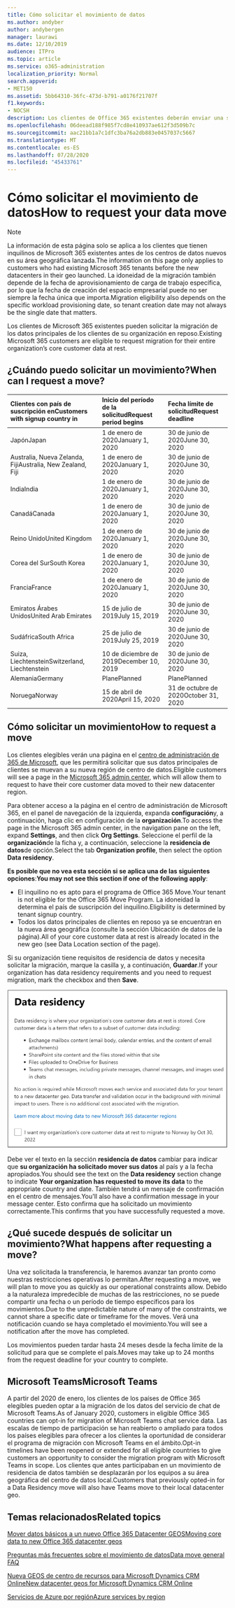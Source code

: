 ```yaml
---
title: Cómo solicitar el movimiento de datos
ms.author: andyber
author: andybergen
manager: laurawi
ms.date: 12/10/2019
audience: ITPro
ms.topic: article
ms.service: o365-administration
localization_priority: Normal
search.appverid:
- MET150
ms.assetid: 5bb64310-36fc-473d-b791-a0176f21707f
f1.keywords:
- NOCSH
description: Los clientes de Office 365 existentes deberán enviar una solicitud antes de la fecha límite de su país para que los datos del cliente de los servicios de Microsoft 365 que participan se muevan a su nueva geografía.
ms.openlocfilehash: 06deead188f985f7cd8e410937ae612f3d509b7c
ms.sourcegitcommit: aac21bb1a7c1dfc3ba76a2db883e0457037c5667
ms.translationtype: MT
ms.contentlocale: es-ES
ms.lasthandoff: 07/28/2020
ms.locfileid: "45433761"
---
```

# <a name="how-to-request-your-data-move"></a><span data-ttu-id="76dee-103">Cómo solicitar el movimiento de datos</span><span class="sxs-lookup"><span data-stu-id="76dee-103">How to request your data move</span></span>

> [!NOTE]
> <span data-ttu-id="76dee-104">La información de esta página solo se aplica a los clientes que tienen inquilinos de Microsoft 365 existentes antes de los centros de datos nuevos en su área geográfica lanzada.</span><span class="sxs-lookup"><span data-stu-id="76dee-104">The information on this page only applies to customers who had existing Microsoft 365 tenants before the new datacenters in their geo launched.</span></span> <span data-ttu-id="76dee-105">La idoneidad de la migración también depende de la fecha de aprovisionamiento de carga de trabajo específica, por lo que la fecha de creación del espacio empresarial puede no ser siempre la fecha única que importa.</span><span class="sxs-lookup"><span data-stu-id="76dee-105">Migration eligibility also depends on the specific workload provisioning date, so tenant creation date may not always be the single date that matters.</span></span>
  
<span data-ttu-id="76dee-106">Los clientes de Microsoft 365 existentes pueden solicitar la migración de los datos principales de los clientes de su organización en reposo.</span><span class="sxs-lookup"><span data-stu-id="76dee-106">Existing Microsoft 365 customers are eligible to request migration for their entire organization’s core customer data at rest.</span></span>  
  
## <a name="when-can-i-request-a-move"></a><span data-ttu-id="76dee-107">¿Cuándo puedo solicitar un movimiento?</span><span class="sxs-lookup"><span data-stu-id="76dee-107">When can I request a move?</span></span>

|<span data-ttu-id="76dee-108">**Clientes con país de suscripción en**</span><span class="sxs-lookup"><span data-stu-id="76dee-108">**Customers with signup country in**</span></span>|<span data-ttu-id="76dee-109">**Inicio del período de la solicitud**</span><span class="sxs-lookup"><span data-stu-id="76dee-109">**Request period begins**</span></span>|<span data-ttu-id="76dee-110">**Fecha límite de solicitud**</span><span class="sxs-lookup"><span data-stu-id="76dee-110">**Request deadline**</span></span>|
|:-----|:-----|:-----|
|<span data-ttu-id="76dee-111">Japón</span><span class="sxs-lookup"><span data-stu-id="76dee-111">Japan</span></span>  <br/> |<span data-ttu-id="76dee-112">1 de enero de 2020</span><span class="sxs-lookup"><span data-stu-id="76dee-112">January 1, 2020</span></span>  <br/> |<span data-ttu-id="76dee-113">30 de junio de 2020</span><span class="sxs-lookup"><span data-stu-id="76dee-113">June 30, 2020</span></span>  <br/> |
|<span data-ttu-id="76dee-114">Australia, Nueva Zelanda, Fiji</span><span class="sxs-lookup"><span data-stu-id="76dee-114">Australia, New Zealand, Fiji</span></span>  <br/> |<span data-ttu-id="76dee-115">1 de enero de 2020</span><span class="sxs-lookup"><span data-stu-id="76dee-115">January 1, 2020</span></span>  <br/> |<span data-ttu-id="76dee-116">30 de junio de 2020</span><span class="sxs-lookup"><span data-stu-id="76dee-116">June 30, 2020</span></span>  <br/> |
|<span data-ttu-id="76dee-117">India</span><span class="sxs-lookup"><span data-stu-id="76dee-117">India</span></span>  <br/> |<span data-ttu-id="76dee-118">1 de enero de 2020</span><span class="sxs-lookup"><span data-stu-id="76dee-118">January 1, 2020</span></span>  <br/> |<span data-ttu-id="76dee-119">30 de junio de 2020</span><span class="sxs-lookup"><span data-stu-id="76dee-119">June 30, 2020</span></span>  <br/> |
|<span data-ttu-id="76dee-120">Canadá</span><span class="sxs-lookup"><span data-stu-id="76dee-120">Canada</span></span>  <br/> |<span data-ttu-id="76dee-121">1 de enero de 2020</span><span class="sxs-lookup"><span data-stu-id="76dee-121">January 1, 2020</span></span>  <br/> |<span data-ttu-id="76dee-122">30 de junio de 2020</span><span class="sxs-lookup"><span data-stu-id="76dee-122">June 30, 2020</span></span>  <br/> |
|<span data-ttu-id="76dee-123">Reino Unido</span><span class="sxs-lookup"><span data-stu-id="76dee-123">United Kingdom</span></span>  <br/> |<span data-ttu-id="76dee-124">1 de enero de 2020</span><span class="sxs-lookup"><span data-stu-id="76dee-124">January 1, 2020</span></span>  <br/> |<span data-ttu-id="76dee-125">30 de junio de 2020</span><span class="sxs-lookup"><span data-stu-id="76dee-125">June 30, 2020</span></span>  <br/> |
|<span data-ttu-id="76dee-126">Corea del Sur</span><span class="sxs-lookup"><span data-stu-id="76dee-126">South Korea</span></span>  <br/> |<span data-ttu-id="76dee-127">1 de enero de 2020</span><span class="sxs-lookup"><span data-stu-id="76dee-127">January 1, 2020</span></span>  <br/> |<span data-ttu-id="76dee-128">30 de junio de 2020</span><span class="sxs-lookup"><span data-stu-id="76dee-128">June 30, 2020</span></span>  <br/> |
|<span data-ttu-id="76dee-129">Francia</span><span class="sxs-lookup"><span data-stu-id="76dee-129">France</span></span>  <br/> |<span data-ttu-id="76dee-130">1 de enero de 2020</span><span class="sxs-lookup"><span data-stu-id="76dee-130">January 1, 2020</span></span>  <br/> |<span data-ttu-id="76dee-131">30 de junio de 2020</span><span class="sxs-lookup"><span data-stu-id="76dee-131">June 30, 2020</span></span>  <br/> |
|<span data-ttu-id="76dee-132">Emiratos Árabes Unidos</span><span class="sxs-lookup"><span data-stu-id="76dee-132">United Arab Emirates</span></span>  <br/> |<span data-ttu-id="76dee-133">15 de julio de 2019</span><span class="sxs-lookup"><span data-stu-id="76dee-133">July 15, 2019</span></span>  <br/> |<span data-ttu-id="76dee-134">30 de junio de 2020</span><span class="sxs-lookup"><span data-stu-id="76dee-134">June 30, 2020</span></span>  <br/> |
|<span data-ttu-id="76dee-135">Sudáfrica</span><span class="sxs-lookup"><span data-stu-id="76dee-135">South Africa</span></span>  <br/> |<span data-ttu-id="76dee-136">25 de julio de 2019</span><span class="sxs-lookup"><span data-stu-id="76dee-136">July 25, 2019</span></span>  <br/> |<span data-ttu-id="76dee-137">30 de junio de 2020</span><span class="sxs-lookup"><span data-stu-id="76dee-137">June 30, 2020</span></span>  <br/> |
|<span data-ttu-id="76dee-138">Suiza, Liechtenstein</span><span class="sxs-lookup"><span data-stu-id="76dee-138">Switzerland, Liechtenstein</span></span>  <br/> |<span data-ttu-id="76dee-139">10 de diciembre de 2019</span><span class="sxs-lookup"><span data-stu-id="76dee-139">December 10, 2019</span></span>  <br/> |<span data-ttu-id="76dee-140">30 de junio de 2020</span><span class="sxs-lookup"><span data-stu-id="76dee-140">June 30, 2020</span></span>  <br/> |
|<span data-ttu-id="76dee-141">Alemania</span><span class="sxs-lookup"><span data-stu-id="76dee-141">Germany</span></span>  <br/> |<span data-ttu-id="76dee-142">Plane</span><span class="sxs-lookup"><span data-stu-id="76dee-142">Planned</span></span>  <br/> |<span data-ttu-id="76dee-143">Plane</span><span class="sxs-lookup"><span data-stu-id="76dee-143">Planned</span></span>  <br/> |
|<span data-ttu-id="76dee-144">Noruega</span><span class="sxs-lookup"><span data-stu-id="76dee-144">Norway</span></span>  <br/> |<span data-ttu-id="76dee-145">15 de abril de 2020</span><span class="sxs-lookup"><span data-stu-id="76dee-145">April 15, 2020</span></span>  <br/> |<span data-ttu-id="76dee-146">31 de octubre de 2020</span><span class="sxs-lookup"><span data-stu-id="76dee-146">October 31, 2020</span></span>  <br/> |
   
## <a name="how-to-request-a-move"></a><span data-ttu-id="76dee-147">Cómo solicitar un movimiento</span><span class="sxs-lookup"><span data-stu-id="76dee-147">How to request a move</span></span>

<span data-ttu-id="76dee-148">Los clientes elegibles verán una página en el [centro de administración de 365 de Microsoft](https://aka.ms/365admin), que les permitirá solicitar que sus datos principales de clientes se muevan a su nueva región de centro de datos.</span><span class="sxs-lookup"><span data-stu-id="76dee-148">Eligible customers will see a page in the [Microsoft 365 admin center](https://aka.ms/365admin), which will allow them to request to have their core customer data moved to their new datacenter region.</span></span>  
  
<span data-ttu-id="76dee-149">Para obtener acceso a la página en el centro de administración de Microsoft 365, en el panel de navegación de la izquierda, expanda **configuración**y, a continuación, haga clic en configuración de la **organización**.</span><span class="sxs-lookup"><span data-stu-id="76dee-149">To access the page in the Microsoft 365 admin center, in the navigation pane on the left, expand **Settings**, and then click **Org Settings**.</span></span>
<span data-ttu-id="76dee-150">Seleccione el perfil de la **organización**de la ficha y, a continuación, seleccione la **residencia de datos**de opción.</span><span class="sxs-lookup"><span data-stu-id="76dee-150">Select the tab **Organization profile**, then select the option **Data residency**.</span></span>
  
<span data-ttu-id="76dee-151">**Es posible que no vea esta sección si se aplica una de las siguientes opciones**:</span><span class="sxs-lookup"><span data-stu-id="76dee-151">**You may not see this section if one of the following apply**:</span></span>
- <span data-ttu-id="76dee-152">El inquilino no es apto para el programa de Office 365 Move.</span><span class="sxs-lookup"><span data-stu-id="76dee-152">Your tenant is not eligible for the Office 365 Move Program.</span></span>  <span data-ttu-id="76dee-153">La idoneidad la determina el país de suscripción del inquilino.</span><span class="sxs-lookup"><span data-stu-id="76dee-153">Eligibility is determined by tenant signup country.</span></span>
- <span data-ttu-id="76dee-154">Todos los datos principales de clientes en reposo ya se encuentran en la nueva área geográfica (consulte la sección Ubicación de datos de la página).</span><span class="sxs-lookup"><span data-stu-id="76dee-154">All of your core customer data at rest is already located in the new geo (see Data Location section of the page).</span></span> 
  
<span data-ttu-id="76dee-155">Si su organización tiene requisitos de residencia de datos y necesita solicitar la migración, marque la casilla y, a continuación, **Guardar**.</span><span class="sxs-lookup"><span data-stu-id="76dee-155">If your organization has data residency requirements and you need to request migration, mark the checkbox and then **Save**.</span></span>
  
![Pantalla de opción de suscripción de Datacenter](media/dataresidencyflyoutae.jpg)
  
<span data-ttu-id="76dee-157">Debe ver el texto en la sección **residencia de datos** cambiar para indicar que **su organización ha solicitado mover sus datos** al país y a la fecha apropiados.</span><span class="sxs-lookup"><span data-stu-id="76dee-157">You should see the text on the **Data residency** section change to indicate **Your organization has requested to move its data** to the appropriate country and date.</span></span> <span data-ttu-id="76dee-158">También tendrá un mensaje de confirmación en el centro de mensajes.</span><span class="sxs-lookup"><span data-stu-id="76dee-158">You'll also have a confirmation message in your message center.</span></span> <span data-ttu-id="76dee-159">Esto confirma que ha solicitado un movimiento correctamente.</span><span class="sxs-lookup"><span data-stu-id="76dee-159">This confirms that you have successfully requested a move.</span></span> 


  
## <a name="what-happens-after-requesting-a-move"></a><span data-ttu-id="76dee-160">¿Qué sucede después de solicitar un movimiento?</span><span class="sxs-lookup"><span data-stu-id="76dee-160">What happens after requesting a move?</span></span>

<span data-ttu-id="76dee-161">Una vez solicitada la transferencia, le haremos avanzar tan pronto como nuestras restricciones operativas lo permitan.</span><span class="sxs-lookup"><span data-stu-id="76dee-161">After requesting a move, we will plan to move you as quickly as our operational constraints allow.</span></span> <span data-ttu-id="76dee-162">Debido a la naturaleza impredecible de muchas de las restricciones, no se puede compartir una fecha o un período de tiempo específicos para los movimientos.</span><span class="sxs-lookup"><span data-stu-id="76dee-162">Due to the unpredictable nature of many of the constraints, we cannot share a specific date or timeframe for the moves.</span></span> <span data-ttu-id="76dee-163">Verá una notificación cuando se haya completado el movimiento.</span><span class="sxs-lookup"><span data-stu-id="76dee-163">You will see a notification after the move has completed.</span></span>
  
<span data-ttu-id="76dee-164">Los movimientos pueden tardar hasta 24 meses desde la fecha límite de la solicitud para que se complete el país.</span><span class="sxs-lookup"><span data-stu-id="76dee-164">Moves may take up to 24 months from the request deadline for your country to complete.</span></span>
  
## <a name="microsoft-teams"></a><span data-ttu-id="76dee-165">Microsoft Teams</span><span class="sxs-lookup"><span data-stu-id="76dee-165">Microsoft Teams</span></span>

<span data-ttu-id="76dee-166">A partir del 2020 de enero, los clientes de los países de Office 365 elegibles pueden optar a la migración de los datos del servicio de chat de Microsoft Teams.</span><span class="sxs-lookup"><span data-stu-id="76dee-166">As of January 2020, customers in eligible Office 365 countries can opt-in for migration of Microsoft Teams chat service data.</span></span>  <span data-ttu-id="76dee-167">Las escalas de tiempo de participación se han reabierto o ampliado para todos los países elegibles para ofrecer a los clientes la oportunidad de considerar el programa de migración con Microsoft Teams en el ámbito.</span><span class="sxs-lookup"><span data-stu-id="76dee-167">Opt-in timelines have been reopened or extended for all eligible countries to give customers an opportunity to consider the migration program with Microsoft Teams in scope.</span></span> <span data-ttu-id="76dee-168">Los clientes que antes participaban en un movimiento de residencia de datos también se desplazarán por los equipos a su área geográfica del centro de datos local.</span><span class="sxs-lookup"><span data-stu-id="76dee-168">Customers that previously opted-in for a Data Residency move will also have Teams move to their local datacenter geo.</span></span>

## <a name="related-topics"></a><span data-ttu-id="76dee-169">Temas relacionados</span><span class="sxs-lookup"><span data-stu-id="76dee-169">Related topics</span></span>

[<span data-ttu-id="76dee-170">Mover datos básicos a un nuevo Office 365 Datacenter GEOS</span><span class="sxs-lookup"><span data-stu-id="76dee-170">Moving core data to new Office 365 datacenter geos</span></span>](moving-data-to-new-datacenter-geos.md)

[<span data-ttu-id="76dee-171">Preguntas más frecuentes sobre el movimiento de datos</span><span class="sxs-lookup"><span data-stu-id="76dee-171">Data move general FAQ</span></span>](data-move-faq.md)

[<span data-ttu-id="76dee-172">Nueva GEOS de centro de recursos para Microsoft Dynamics CRM Online</span><span class="sxs-lookup"><span data-stu-id="76dee-172">New datacenter geos for Microsoft Dynamics CRM Online</span></span>](https://go.microsoft.com/fwlink/p/?Linkid=615924)
  
[<span data-ttu-id="76dee-173">Servicios de Azure por región</span><span class="sxs-lookup"><span data-stu-id="76dee-173">Azure services by region</span></span>](https://azure.microsoft.com/regions/)
  

